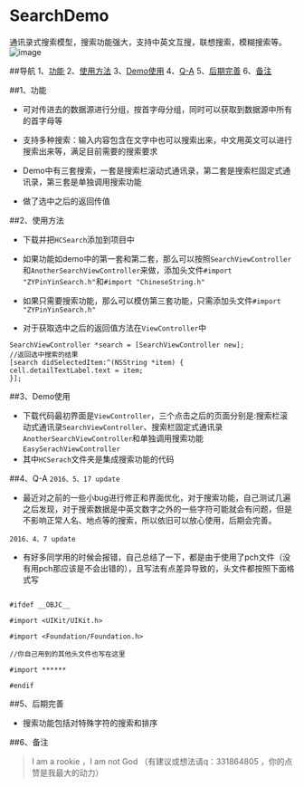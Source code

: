# SearchDemo

通讯录式搜索模型，搜索功能强大，支持中英文互搜，联想搜索，模糊搜索等。
![image](https://github.com/honeycao/SearchDemo/blob/master/FriendSearchDemo.gif ) 

##导航
1、[功能](https://github.com/honeycao/SearchDemo#功能)
2、[使用方法](https://github.com/honeycao/SearchDemo#使用方法)
3、[Demo使用](https://github.com/honeycao/SearchDemo#Demo使用)
4、[Q-A](https://github.com/honeycao/SearchDemo#Q-A)
5、[后期完善](https://github.com/honeycao/SearchDemo#后期完善)
6、[备注](https://github.com/honeycao/SearchDemo#备注)

##1、功能

* 可对传进去的数据源进行分组，按首字母分组，同时可以获取到数据源中所有的首字母等

* 支持多种搜索：输入内容包含在文字中也可以搜索出来，中文用英文可以进行搜索出来等，满足目前需要的搜索要求

* Demo中有三套搜索，一套是搜索栏滚动式通讯录，第二套是搜索栏固定式通讯录，第三套是单独调用搜索功能

* 做了选中之后的返回传值

##2、使用方法
* 下载并把`HCSearch`添加到项目中
* 如果功能如demo中的第一套和第二套，那么可以按照`SearchViewController`和`AnotherSearchViewController`来做，添加头文件`#import "ZYPinYinSearch.h"`和`#import "ChineseString.h"`
* 如果只需要搜索功能，那么可以模仿第三套功能，只需添加头文件`#import "ZYPinYinSearch.h"`

* 对于获取选中之后的返回值方法在`ViewController`中
```obj-c
SearchViewController *search = [SearchViewController new];
//返回选中搜索的结果
[search didSelectedItem:^(NSString *item) {
cell.detailTextLabel.text = item;
}];

```
##3、Demo使用
* 下载代码最初界面是`ViewController`，三个点击之后的页面分别是:搜索栏滚动式通讯录`SearchViewController`、搜索栏固定式通讯录`AnotherSearchViewController`和单独调用搜索功能`EasySerachViewController`
* 其中`HCSerach`文件夹是集成搜索功能的代码

##4、Q-A
`2016、5、17 update`
* 最近对之前的一些小bug进行修正和界面优化，对于搜索功能，自己测试几遍之后发现，对于搜索数据是中英文数字之外的一些字符可能就会有问题，但是不影响正常人名、地点等的搜索，所以依旧可以放心使用，后期会完善。

`2016、4、7 update`
* 有好多同学用的时候会报错，自己总结了一下，都是由于使用了pch文件（没有用pch那应该是不会出错的），且写法有点差异导致的，头文件都按照下面格式写
```obj-c

#ifdef __OBJC__

#import <UIKit/UIKit.h>

#import <Foundation/Foundation.h>

//你自己用到的其他头文件也写在这里

#import ******

#endif

```

##5、后期完善
* 搜索功能包括对特殊字符的搜索和排序

##6、备注
>I am a rookie ，I am not God （有建议或想法请q：331864805 ，你的点赞是我最大的动力）